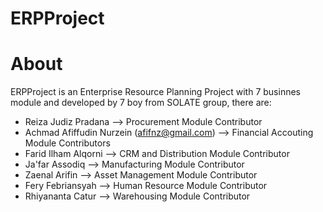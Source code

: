 ERPProject
==========

# About
ERPProject is an Enterprise Resource Planning Project with 7 businnes module and developed by 7 boy from SOLATE group, there are:
* Reiza Judiz Pradana --> Procurement Module Contributor
* Achmad Afiffudin Nurzein (afifnz@gmail.com) --> Financial Accouting Module Contributors
* Farid Ilham Alqorni --> CRM and Distribution Module Contributor
* Ja'far Assodiq --> Manufacturing Module Contributor
* Zaenal Arifin --> Asset Management Module Contributor
* Fery Febriansyah --> Human Resource Module Contributor
* Rhiyananta Catur --> Warehousing Module Contributor
